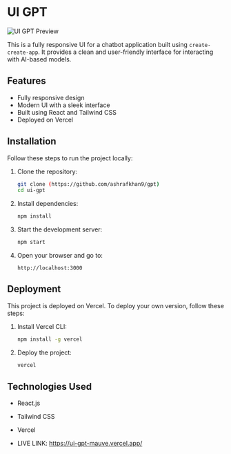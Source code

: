 # UI GPT

![UI GPT Preview](.![screencapture-ui-gpt-mauve-vercel-app-2025-02-26-19_32_41](https://github.com/user-attachments/assets/17c028b1-64d6-4749-84f0-ce1a40380412)
)


This is a fully responsive UI for a chatbot application built using `create-create-app`. It provides a clean and user-friendly interface for interacting with AI-based models.

## Features
- Fully responsive design
- Modern UI with a sleek interface
- Built using React and Tailwind CSS
- Deployed on Vercel

## Installation

Follow these steps to run the project locally:

1. Clone the repository:
   ```bash
   git clone (https://github.com/ashrafkhan9/gpt)
   cd ui-gpt
   ```

2. Install dependencies:
   ```bash
   npm install
   ```

3. Start the development server:
   ```bash
   npm start
   ```

4. Open your browser and go to:
   ```
   http://localhost:3000
   ```

## Deployment

This project is deployed on Vercel. To deploy your own version, follow these steps:

1. Install Vercel CLI:
   ```bash
   npm install -g vercel
   ```
2. Deploy the project:
   ```bash
   vercel
   ```

## Technologies Used
- React.js
- Tailwind CSS
- Vercel

- LIVE LINK: https://ui-gpt-mauve.vercel.app/
